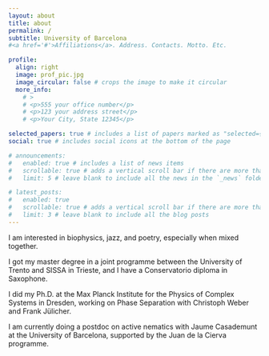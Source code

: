 ```yaml
---
layout: about
title: about
permalink: /
subtitle: University of Barcelona
#<a href='#'>Affiliations</a>. Address. Contacts. Motto. Etc.

profile:
  align: right
  image: prof_pic.jpg
  image_circular: false # crops the image to make it circular
  more_info: 
    # >
    # <p>555 your office number</p>
    # <p>123 your address street</p>
    # <p>Your City, State 12345</p>

selected_papers: true # includes a list of papers marked as "selected={true}"
social: true # includes social icons at the bottom of the page

# announcements:
#   enabled: true # includes a list of news items
#   scrollable: true # adds a vertical scroll bar if there are more than 3 news items
#   limit: 5 # leave blank to include all the news in the `_news` folder

# latest_posts:
#   enabled: true
#   scrollable: true # adds a vertical scroll bar if there are more than 3 new posts items
#   limit: 3 # leave blank to include all the blog posts
---
```


I am interested in biophysics, jazz, and poetry, especially when mixed together.

I got my master degree in a joint programme between the University of Trento and SISSA in Trieste, and I have a Conservatorio diploma in Saxophone.  

I did my Ph.D. at the Max Planck Institute for the Physics of Complex Systems in Dresden, working on Phase Separation with Christoph Weber and Frank Jülicher.

I am currently doing a postdoc on active nematics with Jaume Casademunt at the University of Barcelona, supported by the Juan de la Cierva programme.